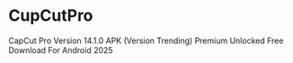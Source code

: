 # CupCutPro
CapCut Pro Version 14.1.0 APK (Version Trending) Premium Unlocked Free Download For Android 2025
